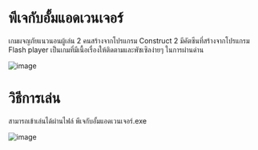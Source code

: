 # พีเจกับอั้มแอดเวนเจอร์
เกมผจญภัยแนวนอนผู้เล่น 2 คนสร้างจากโปรแกรม Construct 2 มีคัตซีนที่สร้างจากโปรแกรม Flash player เป็นเกมที่มีเนื้อเรื่องให้ติดตามและพัซเซิลง่ายๆ ในการผ่านด่าน

![image](https://user-images.githubusercontent.com/88519295/143389806-3c1bd37f-9825-4780-bea5-295944ecd131.png)

# วิธีการเล่น
สามารถเข้าเล่นได้ผ่านไฟล์ พีเจกับอั้มแอดเวนเจอร์.exe

![image](https://user-images.githubusercontent.com/88519295/143390432-965610d3-13a8-439a-80d3-10ffaab56054.png)



